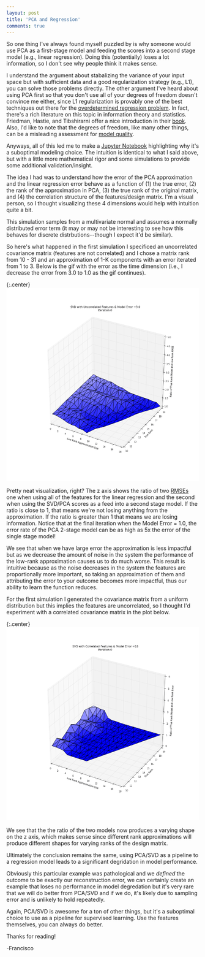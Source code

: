 ```yaml
---
layout: post
title: 'PCA and Regression'
comments: true
---
```


So one thing I've always found myself puzzled by is why someone would use PCA as a first-stage model and feeding the scores into a second stage model (e.g., linear regression). Doing this (potentially) loses a lot information, so I don't see why people think it makes sense. 

I understand the argument about stabalizing the variance of your input space but with sufficient data and a good regularization strategy (e.g., L1), you can solve those problems directly. The other argument I've heard about using PCA first so that you don't use all of your degrees of freedom doesn't convince me either, since L1 regularization is provably one of the best techniques out there for the [overdetermined regression problem](https://people.eecs.berkeley.edu/~wainwrig/Papers/Wai09_Sharp_Journal.pdf). In fact, there's a rich literature on this topic in information theory and statistics. Friedman, Hastie, and Tibshirarni offer a nice introduction in their [book](http://statweb.stanford.edu/~tibs/ElemStatLearn/printings/ESLII_print10.pdf). Also, I'd like to note that the degrees of freedom, like many other things, can be a misleading assessment for [model quality](https://web.stanford.edu/~hastie/Papers/df_paper_LJrev6.pdf).

Anyways, all of this led me to make a [Jupyter Notebook](https://github.com/franciscojavierarceo/Python/blob/master/SVD%20and%20Regression.ipynb) highlighting why it's a suboptimal modeling choice. The intuition is identical to what I said above, but with a little more mathematical rigor and some simulations to provide some additional validation/insight. 

The idea I had was to understand how the error of the PCA approximation and the linear regression error behave as a function of (1) the true error, (2) the rank of the approximation in PCA, (3) the true rank of the original matrix, and (4) the correlation structure of the features/design matrix. I'm a visual person, so I thought visualizing these 4 dimensions would help with intuition quite a bit. 

This simulation samples from a multivariate normal and assumes a normally distributed error term (it may or may not be interesting to see how this behaves for discrete distrbutions--though I expect it'd be similar).

So here's what happened in the first simulation I specificed an uncorrelated covariance matrix (features are not correlated) and I chose a matrix rank from 10 - 31 and an approximation of 1-K components with an error iterated from 1 to 3. Below is the gif with the error as the time dimension (i.e., I decrease the error from 3.0 to 1.0 as the gif continues).

{:.center}
![Whoaaa a 3d gif with a gradient](/assets/images/3dplot_gif.GIF)

Pretty neat visualization, right? The z axis shows the ratio of two [RMSEs](https://en.wikipedia.org/wiki/Root-mean-square_deviation) one when using all of the features for the linear regression and the second when using the SVD/PCA scores as a feed into a second stage model. If the ratio is close to 1, that means we're not losing anything from the approximation. If the ratio is greater than 1 that means we are losing information. Notice that at the final iteration when the Model Error = 1.0, the error rate of the PCA 2-stage model can be as high as 5x the error of the single stage model!

We see that when we have large error the approximation is less impactful but as we decrease the amount of noise in the system the performance of the low-rank approximation causes us to do much worse. This result is intuitive because as the noise decreases in the system the features are proportionally more important, so taking an approximation of them and attributing the error to your outcome becomes more impactful, thus our ability to learn the function reduces.

For the first simulation I generated the covariance matrix from a uniform distribution but this implies the features are uncorrelated, so I thought I'd experiment with a correlated covariance matrix  in the plot below.

{:.center}
![Even more gif, yay](/assets/images/3dplotcorr_gif.GIF)

We see that the the ratio of the two models now produces a varying shape on the z axis, which makes sense since different rank approximations will produce different shapes for varying ranks of the design matrix. 

Ultimately the conclusion remains the same, using PCA/SVD as a pipeline to a regression model leads to a significant degridation in model performance.

Obviously this particular example was pathological and we *defined* the outcome to be exactly our reconstruction error, we can certainly create an example that loses no performance in model degredation but it's very rare that we will do better from PCA/SVD and if we do, it's likely due to sampling error and is unlikely to hold repeatedly. 

Again, PCA/SVD is awesome for a ton of other things, but it's a suboptimal choice to use as a pipeline for supervised learning. Use the features themselves, you can always do better.

Thanks for reading!

-Francisco
